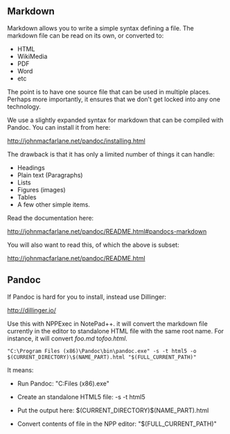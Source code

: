 Markdown
--------

Markdown allows you to write a simple syntax defining a file. The markdown file
can be read on its own, or converted to:

-   HTML
-   WikiMedia
-   PDF
-   Word
-   etc

The point is to have one source file that can be used in multiple places.
Perhaps more importantly, it ensures that we don't get locked into any one
technology.

We use a slightly expanded syntax for markdown that can be compiled with Pandoc.
You can install it from here:

<http://johnmacfarlane.net/pandoc/installing.html>

The drawback is that it has only a limited number of things it can handle:

-   Headings
-   Plain text (Paragraphs)
-   Lists
-   Figures (images)
-   Tables
-   A few other simple items.

Read the documentation here:

<http://johnmacfarlane.net/pandoc/README.html#pandocs-markdown>

You will also want to read this, of which the above is subset:

<http://johnmacfarlane.net/pandoc/README.html>

Pandoc
------

If Pandoc is hard for you to install, instead use Dillinger:

<http://dillinger.io/>

Use this with NPPExec in NotePad++. it will convert the markdown file currently
in the editor to standalone HTML file with the same root name. For instance, it
will convert *foo.md* to*foo.html*.

~~~~~~~~~~~~~~~~~~~~~~~~~~~~~~~~~~~~~~~~~~~~~~~~~~~~~~~~~~~~~~~~~~~~~~~~~~~~~~~~
"C:\Program Files (x86)\Pandoc\bin\pandoc.exe" -s -t html5 -o $(CURRENT_DIRECTORY)\$(NAME_PART).html "$(FULL_CURRENT_PATH)"
~~~~~~~~~~~~~~~~~~~~~~~~~~~~~~~~~~~~~~~~~~~~~~~~~~~~~~~~~~~~~~~~~~~~~~~~~~~~~~~~

It means:

-   Run Pandoc: "C:Files (x86).exe"

-   Create an standalone HTML5 file: -s -t html5

-   Put the output here: \$(CURRENT_DIRECTORY)\$(NAME_PART).html

-   Convert contents of file in the NPP editor: "\$(FULL_CURRENT_PATH)"
